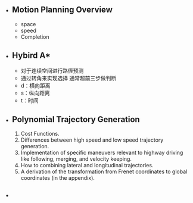  - ## Motion Planning Overview
	- space
	- speed
	- Completion

- ## Hybird A*
	- 对于连续空间进行路径预测
	- 通过转角来实现选择 通常超前三步做判断
	- d：横向距离
	- s：纵向距离
	- t：时间
- ## Polynomial Trajectory Generation
	1.  Cost Functions.
	2.  Differences between high speed and low speed trajectory generation.
	3.  Implementation of specific maneuvers relevant to highway driving like following, merging, and velocity keeping.
	4.  How to combining lateral and longitudinal trajectories.
	5.  A derivation of the transformation from Frenet coordinates to global coordinates (in the appendix).

- ## 
<!--stackedit_data:
eyJoaXN0b3J5IjpbMTk5NDE5NjUwNCwxNjgxNTE0MDE2LC05Mz
QxMzAwMTEsMTcyMzI0OTUxOCwxMjk5MDg3MDMwLC0xOTE5MjY1
MDldfQ==
-->